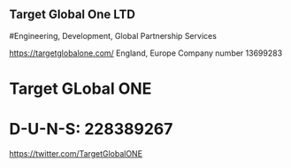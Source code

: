 ## Target Global One LTD

#Engineering, Development, Global Partnership Services



https://targetglobalone.com/
England, Europe
Company number 13699283


# Target GLobal ONE
# D-U-N-S: 228389267

https://twitter.com/TargetGlobalONE

